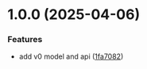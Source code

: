 # 1.0.0 (2025-04-06)


### Features

* add v0 model and api ([1fa7082](https://github.com/nicholasscabral/youtube-summarizer/commit/1fa708265af74a2cf52f0be569cd9cf0a671e618))
